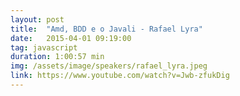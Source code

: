 ```yaml
---
layout: post
title:  "Amd, BDD e o Javali - Rafael Lyra"
date:   2015-04-01 09:19:00
tag: javascript
duration: 1:00:57 min
img: /assets/image/speakers/rafael_lyra.jpeg
link: https://www.youtube.com/watch?v=Jwb-zfukDig
---
```

